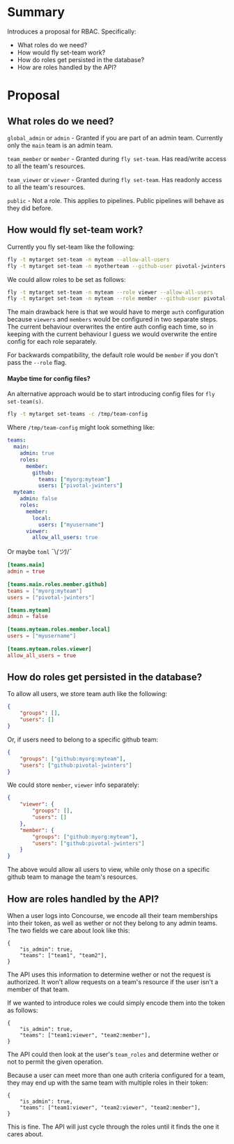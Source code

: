 # Summary

Introduces a proposal for RBAC. Specifically:

- What roles do we need?
- How would fly set-team work?
- How do roles get persisted in the database?
- How are roles handled by the API?


# Proposal

## What roles do we need?

`global_admin` or `admin` - Granted if you are part of an admin team. Currently only the `main` team is an admin team.

`team_member` or `member` - Granted during `fly set-team`. Has read/write access to all the team's resources.

`team_viewer` or `viewer` - Granted during `fly set-team`. Has readonly access to all the team's resources.

`public` - Not a role. This applies to pipelines. Public pipelines will behave as they did before.


## How would fly set-team work?

Currently you fly set-team like the following:
```bash
fly -t mytarget set-team -n myteam --allow-all-users
fly -t mytarget set-team -n myotherteam --github-user pivotal-jwinters --github-team myorg:myteam
```

We could allow roles to be set as follows:
```bash
fly -t mytarget set-team -n myteam --role viewer --allow-all-users
fly -t mytarget set-team -n myteam --role member --github-user pivotal-jwinters --github-team myorg:myteam
```

The main drawback here is that we would have to merge `auth` configuration because `viewers` and `members` would be configured in two separate steps.  The current behaviour overwrites the entire auth config each time, so in keeping with the current behaviour I guess we would overwrite the entire config for each role separately. 

For backwards compatibility, the default role would be `member` if you don't pass the `--role` flag.


#### Maybe time for config files?

An alternative approach would be to start introducing config files for `fly set-team(s)`.

```bash
fly -t mytarget set-teams -c /tmp/team-config
```

Where `/tmp/team-config` might look something like:

```yaml
teams: 
  main: 
    admin: true
    roles: 
      member: 
        github:
          teams: ["myorg:myteam"]
          users: ["pivotal-jwinters"]
  myteam: 
    admin: false
    roles: 
      member:
      	local: 
          users: ["myusername"]
      viewer: 
        allow_all_users: true
```

Or maybe `toml` ¯\\_(ツ)_/¯

```toml
[teams.main]
admin = true
  
[teams.main.roles.member.github]
teams = ["myorg:myteam"]
users = ["pivotal-jwinters"]

[teams.myteam]
admin = false
  
[teams.myteam.roles.member.local]
users = ["myusername"]
  
[teams.myteam.roles.viewer]
allow_all_users = true
```

##  How do roles get persisted in the database?

To allow all users, we store team auth like the following:
```json
{
	"groups": [],
	"users": []
}
```

Or, if users need to belong to a specific github team:
```json
{
	"groups": ["github:myorg:myteam"],
	"users": ["github:pivotal-jwinters"]
}
```

We could store `member`, `viewer` info separately:
```json
{
	"viewer": {
		"groups": [],
		"users": []
	},
	"member": {
		"groups": ["github:myorg:myteam"],
		"users": ["github:pivotal-jwinters"]
	}
}
```

The above would allow all users to view, while only those on a specific github team to manage the team's resources.


##  How are roles handled by the API?

When a user logs into Concourse, we encode all their team memberships into their token, as well as wether or not they belong to any admin teams. The two fields we care about look like this:
```
{
	"is_admin": true,
	"teams": ["team1", "team2"],
}
```

The API uses this information to determine wether or not the request is authorized. It won't allow requests on a team's resource if the user isn't a member of that team.

If we wanted to introduce roles we could simply encode them into the token as follows:
```
{
	"is_admin": true,
	"teams": ["team1:viewer", "team2:member"],
}
```
The API could then look at the user's `team_roles` and determine wether or not to permit the given operation. 

Because a user can meet more than one auth criteria configured for a team, they may end up with the same team with multiple roles in their token:
```
{
	"is_admin": true,
	"teams": ["team1:viewer", "team2:viewer", "team2:member"],
}
```

This is fine. The API will just cycle through the roles until it finds the one it cares about. 




